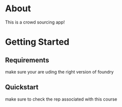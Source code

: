 # About

This is a crowd sourcing app!

# Getting Started

## Requirements

make sure your are uding the right version of foundry

## Quickstart

make sure to check the rep associated with this course
